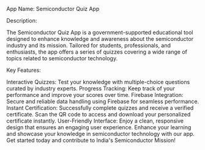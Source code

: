 App Name: Semiconductor Quiz App

Description:

The Semiconductor Quiz App is a government-supported educational tool designed to enhance knowledge and awareness about the semiconductor industry and its mission. Tailored for students, professionals, and enthusiasts, the app offers a series of quizzes covering a wide range of topics related to semiconductor technology.

Key Features:

Interactive Quizzes: Test your knowledge with multiple-choice questions curated by industry experts.
Progress Tracking: Keep track of your performance and improve your scores over time.
Firebase Integration: Secure and reliable data handling using Firebase for seamless performance.
Instant Certification: Successfully complete quizzes and receive a verified certificate. Scan the QR code to access and download your personalized certificate instantly.
User-Friendly Interface: Enjoy a clean, responsive design that ensures an engaging user experience.
Enhance your learning and showcase your knowledge in semiconductor technology with our app. Get started today and contribute to India's Semiconductor Mission!

